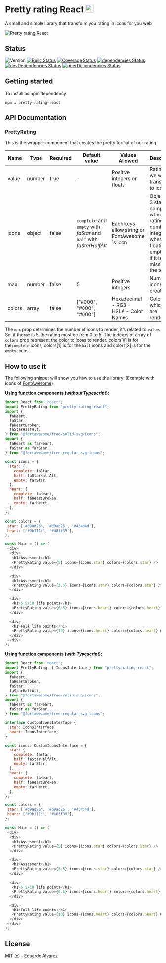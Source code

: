 # Pretty rating React <img src="https://cdn.iconscout.com/icon/free/png-256/typescript-1174965.png" width="25" height="25" />

A small and simple library that transform you rating in icons for you web

![Pretty rating React](https://imgur.com/Pd1vf7k.png 'How to see pretty-rating-react')

## Status

![Version](https://img.shields.io/npm/v/pretty-rating-react.svg) [![Build Status](https://travis-ci.org/Proskynete/pretty-rating-react.svg?branch=master)](https://travis-ci.org/Proskynete/pretty-rating-react) [![Coverage Status](https://coveralls.io/repos/github/Proskynete/pretty-rating-react/badge.svg?branch=master)](https://coveralls.io/github/Proskynete/pretty-rating-react?branch=master) [![dependencies Status](https://david-dm.org/proskynete/pretty-rating-react/status.svg)](https://david-dm.org/proskynete/pretty-rating-react) [![devDependencies Status](https://david-dm.org/proskynete/pretty-rating-react/dev-status.svg)](https://david-dm.org/proskynete/pretty-rating-react?type=dev) [![peerDependencies Status](https://david-dm.org/proskynete/pretty-rating-react/peer-status.svg)](https://david-dm.org/proskynete/pretty-rating-react?type=peer)

## Getting started

To install as npm dependency

```sh
npm i pretty-rating-react
```

## API Documentation

### PrettyRating

This is the wrapper component that creates the pretty format of our rating.

| Name        | Type                      | Required | Default value                                                             | Values Allowed                               | Description                                                                                                                                  |
| ----------- | ------------------------- | -------- | ------------------------------------------------------------------------- | -------------------------------------------- | -------------------------------------------------------------------------------------------------------------------------------------------- |
| value       | number                    | true     | -                                                                         | Positive integers or floats                  | Rating that we will transform to icons.                                                                                                      |
| icons       | object                    | false    | `complete` and `empty` with *_faStar_* and `half` with *_faStarHalfAlt_*  | Each keys allow string or FontAwesome´s icon | Object with 3 states: complete when the rating number is integer, half when it is floating and empty to fill if it is missing for the total. |
| max         | number                    | false    | 5                                                                         | Positive integers                            | Number of icons to create.                                                                                                                   |
| colors      | array                     | false    | ["#000", "#000", "#000"]                                                  | Hexadecimal - RGB - HSLA - Color Names       | Colors with which icons are rendered.                                                                                                        |

The `max` prop determines the number of icons to render, it's related to `value`. So, if the`max` is 5, the rating must be from 0 to 5.
The indexes of array of `colors` prop represent the color to icons to render. colors[0] is for the`complete` icons, colors[1] is for the `half` icons and colors[2] is for the `empty` icons.

## How to use it

The following snippet will show you how to use the library: (Example with icons of [FontAwesome](https://fontawesome.com/how-to-use/on-the-web/using-with/react))

**Using function components (_without Typescript_):**

```js
import React from 'react';
import PrettyRating from "pretty-rating-react";
import {
  faHeart,
  faStar,
  faHeartBroken,
  faStarHalfAlt,
} from "@fortawesome/free-solid-svg-icons";
import {
  faHeart as farHeart,
  faStar as farStar,
} from "@fortawesome/free-regular-svg-icons";

const icons = {
  star: {
    complete: faStar,
    half: faStarHalfAlt,
    empty: farStar,
  },
  heart: {
    complete: faHeart,
    half: faHeartBroken,
    empty: farHeart,
  },
};

const colors = {
 star: ['#d9ad26', '#d9ad26', '#434b4d'],
 heart: ['#9b111e', '#a83f39'],
};

const Main = () => (
 <div>
  <div>
   <h1>Assesment</h1>
   <PrettyRating value={5} icons={icons.star} colors={colors.star} />
  </div>

  <div>
   <h1>Assesment</h1>
   <PrettyRating value={3.5} icons={icons.star} colors={colors.star} />
  </div>

  <div>
   <h1>6.5/10 life points</h1>
   <PrettyRating value={6.5} icons={icons.heart} colors={colors.heart} max={10} />
  </div>

  <div>
   <h1>Full life points</h1>
   <PrettyRating value={10} icons={icons.heart} colors={colors.heart} max={10} />
  </div>
 </div>
);
```

**Using function components (_with Typescript_):**

```js
import React from 'react';
import PrettyRating, { IconsInterface } from "pretty-rating-react";
import {
  faHeart,
  faHeartBroken,
  faStar,
  faStarHalfAlt,
} from "@fortawesome/free-solid-svg-icons";
import {
  faHeart as farHeart,
  faStar as farStar,
} from "@fortawesome/free-regular-svg-icons";

interface CustomIconsInterface {
  star: IconsInterface;
  heart: IconsInterface;
}

const icons: CustomIconsInterface = {
  star: {
    complete: faStar,
    half: faStarHalfAlt,
    empty: farStar,
  },
  heart: {
    complete: faHeart,
    half: faHeartBroken,
    empty: farHeart,
  },
};

const colors = {
 star: ['#d9ad26', '#d9ad26', '#434b4d'],
 heart: ['#9b111e', '#a83f39'],
};

const Main = () => (
 <div>
  <div>
   <h1>Assesment</h1>
   <PrettyRating value={5} icons={icons.star} colors={colors.star} />
  </div>

  <div>
   <h1>Assesment</h1>
   <PrettyRating value={3.5} icons={icons.star} colors={colors.star} />
  </div>

  <div>
   <h1>6.5/10 life points</h1>
   <PrettyRating value={6.5} icons={icons.heart} colors={colors.heart} max={10} />
  </div>

  <div>
   <h1>Full life points</h1>
   <PrettyRating value={10} icons={icons.heart} colors={colors.heart} max={10} />
  </div>
 </div>
);
```

## License

MIT (c) - Eduardo Álvarez

